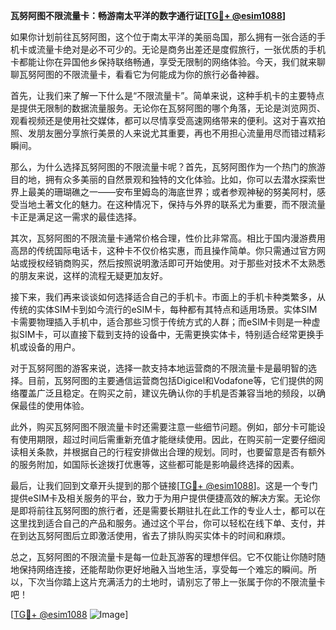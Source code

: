 **瓦努阿图不限流量卡：畅游南太平洋的数字通行证[[TG💪+ @esim1088](https://t.me/s/esim1088)]**

如果你计划前往瓦努阿图，这个位于南太平洋的美丽岛国，那么拥有一张合适的手机卡或流量卡绝对是必不可少的。无论是商务出差还是度假旅行，一张优质的手机卡都能让你在异国他乡保持联络畅通，享受无限制的网络体验。今天，我们就来聊聊瓦努阿图的不限流量卡，看看它为何能成为你的旅行必备神器。

首先，让我们来了解一下什么是“不限流量卡”。简单来说，这种手机卡的主要特点是提供无限制的数据流量服务。无论你在瓦努阿图的哪个角落，无论是浏览网页、观看视频还是使用社交媒体，都可以尽情享受高速网络带来的便利。这对于喜欢拍照、发朋友圈分享旅行美景的人来说尤其重要，再也不用担心流量用尽而错过精彩瞬间。

那么，为什么选择瓦努阿图的不限流量卡呢？首先，瓦努阿图作为一个热门的旅游目的地，拥有众多美丽的自然景观和独特的文化体验。比如，你可以去潜水探索世界上最美的珊瑚礁之一——安布里姆岛的海底世界；或者参观神秘的努美阿村，感受当地土著文化的魅力。在这种情况下，保持与外界的联系尤为重要，而不限流量卡正是满足这一需求的最佳选择。

其次，瓦努阿图的不限流量卡通常价格合理，性价比非常高。相比于国内漫游费用高昂的传统国际电话卡，这种卡不仅价格实惠，而且操作简单。你只需通过官方网站或授权经销商购买，然后按照说明激活即可开始使用。对于那些对技术不太熟悉的朋友来说，这样的流程无疑更加友好。

接下来，我们再来谈谈如何选择适合自己的手机卡。市面上的手机卡种类繁多，从传统的实体SIM卡到如今流行的eSIM卡，每种都有其特点和适用场景。实体SIM卡需要物理插入手机中，适合那些习惯于传统方式的人群；而eSIM卡则是一种虚拟SIM卡，可以直接下载到支持的设备中，无需更换实体卡，特别适合经常更换手机或设备的用户。

对于瓦努阿图的游客来说，选择一款支持本地运营商的不限流量卡是最明智的选择。目前，瓦努阿图的主要通信运营商包括Digicel和Vodafone等，它们提供的网络覆盖广泛且稳定。在购买之前，建议先确认你的手机是否兼容当地的频段，以确保最佳的使用体验。

此外，购买瓦努阿图不限流量卡时还需要注意一些细节问题。例如，部分卡可能设有使用期限，超过时间后需重新充值才能继续使用。因此，在购买前一定要仔细阅读相关条款，并根据自己的行程安排做出合理的规划。同时，也要留意是否有额外的服务附加，如国际长途拨打优惠等，这些都可能是影响最终选择的因素。

最后，让我们回到文章开头提到的那个链接[[TG💪+ @esim1088](https://t.me/s/esim1088)]。这是一个专门提供eSIM卡及相关服务的平台，致力于为用户提供便捷高效的解决方案。无论你是即将前往瓦努阿图的旅行者，还是需要长期驻扎在此工作的专业人士，都可以在这里找到适合自己的产品和服务。通过这个平台，你可以轻松在线下单、支付，并在到达瓦努阿图后立即激活使用，省去了排队购买实体卡的时间和麻烦。

总之，瓦努阿图的不限流量卡是每一位赴瓦游客的理想伴侣。它不仅能让你随时随地保持网络连接，还能帮助你更好地融入当地生活，享受每一个难忘的瞬间。所以，下次当你踏上这片充满活力的土地时，请别忘了带上一张属于你的不限流量卡吧！

[[TG💪+ @esim1088](https://t.me/s/esim1088) ![Image](https://i.postimg.cc/4NQfJmqS/Snipaste-2025-05-13-00-14-12.png)]